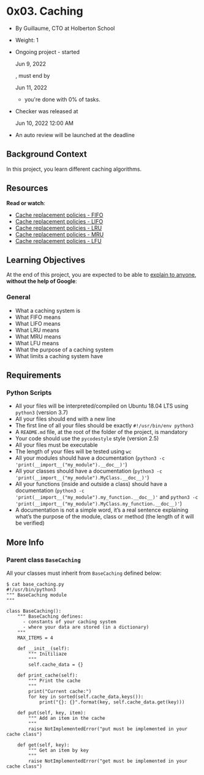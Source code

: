 # 0x03. Caching

-   By Guillaume, CTO at Holberton School
-   Weight: 1
-   Ongoing project - started
    
    Jun 9, 2022
    
    , must end by
    
    Jun 11, 2022
    
    - you're done with  0% of tasks.
-   Checker was released at
    
    Jun 10, 2022 12:00 AM
    
-   An auto review will be launched at the deadline

## Background Context

In this project, you learn different caching algorithms.

## Resources

**Read or watch**:

-   [Cache replacement policies - FIFO](https://intranet.hbtn.io/rltoken/19BmC7_yWVFxgBsrFj5pMQ "Cache replacement policies - FIFO")
-   [Cache replacement policies - LIFO](https://intranet.hbtn.io/rltoken/tFJiHSboDyAooL99E6z26w "Cache replacement policies - LIFO")
-   [Cache replacement policies - LRU](https://intranet.hbtn.io/rltoken/LldZ-vxNUMef5i4RteBvjQ "Cache replacement policies - LRU")
-   [Cache replacement policies - MRU](https://intranet.hbtn.io/rltoken/TkFe9OumLluo7VFHzpLjIg "Cache replacement policies - MRU")
-   [Cache replacement policies - LFU](https://intranet.hbtn.io/rltoken/TtqPh2c67tOHlXpuXkDO-Q "Cache replacement policies - LFU")

## Learning Objectives

At the end of this project, you are expected to be able to  [explain to anyone](https://intranet.hbtn.io/rltoken/A3e7KYlKM91pK904bMtSxg "explain to anyone"),  **without the help of Google**:

### General

-   What a caching system is
-   What FIFO means
-   What LIFO means
-   What LRU means
-   What MRU means
-   What LFU means
-   What the purpose of a caching system
-   What limits a caching system have

## Requirements

### Python Scripts

-   All your files will be interpreted/compiled on Ubuntu 18.04 LTS using  `python3`  (version 3.7)
-   All your files should end with a new line
-   The first line of all your files should be exactly  `#!/usr/bin/env python3`
-   A  `README.md`  file, at the root of the folder of the project, is mandatory
-   Your code should use the  `pycodestyle`  style (version 2.5)
-   All your files must be executable
-   The length of your files will be tested using  `wc`
-   All your modules should have a documentation (`python3 -c 'print(__import__("my_module").__doc__)'`)
-   All your classes should have a documentation (`python3 -c 'print(__import__("my_module").MyClass.__doc__)'`)
-   All your functions (inside and outside a class) should have a documentation (`python3 -c 'print(__import__("my_module").my_function.__doc__)'`  and  `python3 -c 'print(__import__("my_module").MyClass.my_function.__doc__)'`)
-   A documentation is not a simple word, it’s a real sentence explaining what’s the purpose of the module, class or method (the length of it will be verified)

## More Info

### Parent class  `BaseCaching`

All your classes must inherit from  `BaseCaching`  defined below:

```
$ cat base_caching.py
#!/usr/bin/python3
""" BaseCaching module
"""

class BaseCaching():
    """ BaseCaching defines:
      - constants of your caching system
      - where your data are stored (in a dictionary)
    """
    MAX_ITEMS = 4

    def __init__(self):
        """ Initiliaze
        """
        self.cache_data = {}

    def print_cache(self):
        """ Print the cache
        """
        print("Current cache:")
        for key in sorted(self.cache_data.keys()):
            print("{}: {}".format(key, self.cache_data.get(key)))

    def put(self, key, item):
        """ Add an item in the cache
        """
        raise NotImplementedError("put must be implemented in your cache class")

    def get(self, key):
        """ Get an item by key
        """
        raise NotImplementedError("get must be implemented in your cache class")
```